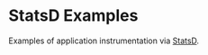 # StatsD Examples

Examples of application instrumentation via [StatsD](https://github.com/etsy/statsd/).
